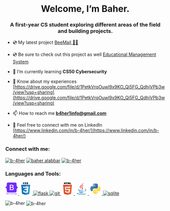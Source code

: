 <h1 align="center">Welcome, I’m Baher.</h1>
<h3 align="center">A first-year CS student exploring different areas of the field and building projects.</h3>

- 💿 My latest project [BeeMail 🐝📧](https://github.com/b-4her/BeeMail)

- 💿 Be sure to check out this project as well [Educational Management System](https://github.com/b-4her/Educational-Management-System)

- 🌱 I’m currently learning **CS50 Cybersecurity**

- 📄 Know about my experiences [https://drive.google.com/file/d/1PetkVrqOuwl9x9KO_Qi5FG_QdhjVPb3w/view?usp=sharing](https://drive.google.com/file/d/1PetkVrqOuwl9x9KO_Qi5FG_QdhjVPb3w/view?usp=sharing)
 
- 📫 How to reach me **b4her1info@gmail.com**

- 🔗 Feel free to connect with me on LinkedIn [https://www.linkedin.com/in/b-4her/](https://www.linkedin.com/in/b-4her/)
  

<h3 align="left">Connect with me:</h3>
<p align="left">
<a href="https://linkedin.com/in/b-4her" target="blank"><img align="center" src="https://raw.githubusercontent.com/rahuldkjain/github-profile-readme-generator/master/src/images/icons/Social/linked-in-alt.svg" alt="b-4her" height="30" width="40" /></a>
<a href="https://www.youtube.com/@b-4her" target="blank"><img align="center" src="https://raw.githubusercontent.com/rahuldkjain/github-profile-readme-generator/master/src/images/icons/Social/youtube.svg" alt="baher alabbar" height="30" width="40" /></a>
<a href="https://www.leetcode.com/b-4her" target="blank"><img align="center" src="https://raw.githubusercontent.com/rahuldkjain/github-profile-readme-generator/master/src/images/icons/Social/leet-code.svg" alt="b-4her" height="30" width="40" /></a>
</p>

<h3 align="left">Languages and Tools:</h3>
<p align="left"> <a href="https://getbootstrap.com" target="_blank" rel="noreferrer"> <img src="https://raw.githubusercontent.com/devicons/devicon/master/icons/bootstrap/bootstrap-plain-wordmark.svg" alt="bootstrap" width="40" height="40"/> </a> <a href="https://www.w3schools.com/css/" target="_blank" rel="noreferrer"> <img src="https://raw.githubusercontent.com/devicons/devicon/master/icons/css3/css3-original-wordmark.svg" alt="css3" width="40" height="40"/> </a> <a href="https://flask.palletsprojects.com/" target="_blank" rel="noreferrer"> <img src="https://img.shields.io/badge/style=for-the-badge&logo=flask&logoColor=white&color=black" alt="flask" height="40"/> </a> <a href="https://git-scm.com/" target="_blank" rel="noreferrer"> <img src="https://www.vectorlogo.zone/logos/git-scm/git-scm-icon.svg" alt="git" width="40" height="40"/> </a> <a href="https://www.w3.org/html/" target="_blank" rel="noreferrer"> <img src="https://raw.githubusercontent.com/devicons/devicon/master/icons/html5/html5-original-wordmark.svg" alt="html5" width="40" height="40"/> </a> <a href="https://www.java.com" target="_blank" rel="noreferrer"> <img src="https://raw.githubusercontent.com/devicons/devicon/master/icons/java/java-original.svg" alt="java" width="40" height="40"/> </a> <a href="https://www.python.org" target="_blank" rel="noreferrer"> <img src="https://raw.githubusercontent.com/devicons/devicon/master/icons/python/python-original.svg" alt="python" width="40" height="40"/> </a> <a href="https://www.sqlite.org/" target="_blank" rel="noreferrer"> <img src="https://www.vectorlogo.zone/logos/sqlite/sqlite-icon.svg" alt="sqlite" width="40" height="40"/> </a> </p>

<p><img align="left" src="https://github-readme-stats.vercel.app/api/top-langs?username=b-4her&show_icons=true&locale=en&layout=compact" alt="b-4her" /></p>

<p>&nbsp;<img align="center" src="https://github-readme-stats.vercel.app/api?username=b-4her&show_icons=true&locale=en" alt="b-4her" /></p>
